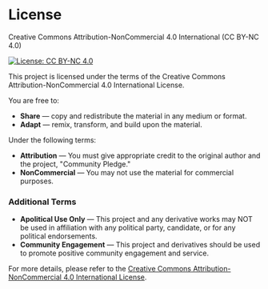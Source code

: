 # License

Creative Commons Attribution-NonCommercial 4.0 International (CC BY-NC 4.0)

[![License: CC BY-NC 4.0](https://img.shields.io/badge/License-CC%20BY--NC%204.0-lightgrey.svg)](https://creativecommons.org/licenses/by-nc/4.0/)

This project is licensed under the terms of the Creative Commons Attribution-NonCommercial 4.0 International License.

You are free to:

- **Share** — copy and redistribute the material in any medium or format.
- **Adapt** — remix, transform, and build upon the material.

Under the following terms:

- **Attribution** — You must give appropriate credit to the original author and the project, "Community Pledge."
- **NonCommercial** — You may not use the material for commercial purposes.

### Additional Terms

- **Apolitical Use Only** — This project and any derivative works may NOT be used in affiliation with any political party, candidate, or for any political endorsements.
- **Community Engagement** — This project and derivatives should be used to promote positive community engagement and service.

For more details, please refer to the [Creative Commons Attribution-NonCommercial 4.0 International License](https://creativecommons.org/licenses/by-nc/4.0/).

